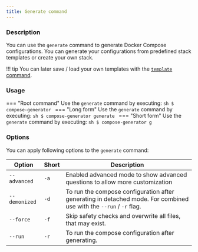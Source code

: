 ```yaml
---
title: Generate command
---
```


### Description
You can use the `generate` command to generate Docker Compose configurations. You can generate your configurations from predefined stack templates or create your own stack.

!!! tip
    You can later save / load your own templates with the [`template` command](../template).

### Usage
=== "Root command"
    Use the `generate` command by executing:
    ```sh
    $ compose-generator
    ```
=== "Long form"
    Use the `generate` command by executing:
    ```sh
    $ compose-generator generate
    ```
=== "Short form"
    Use the `generate` command by executing:
    ```sh
    $ compose-generator g
    ```

### Options
You can apply following options to the `generate` command:

| Option          | Short | Description                                                                                                        |
| --------------- | ----- | ------------------------------------------------------------------------------------------------------------------ |
| `--advanced`    | `-a`  | Enabled advanced mode to show advanced questions to allow more customization                                       |
| `--demonized`   | `-d`  | To run the compose configuration after generating in detached mode. For combined use with the `--run` / `-r` flag. |
| `--force`       | `-f`  | Skip safety checks and overwrite all files, that may exist.                                                        |
| `--run`         | `-r`  | To run the compose configuration after generating.                                                                 |